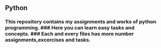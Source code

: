 ## Python
### This repository contains my assignments and works of python programming. ### Here you can learn easy tasks and concepts. ### Each and every files has more number assignments,excercises and tasks.
